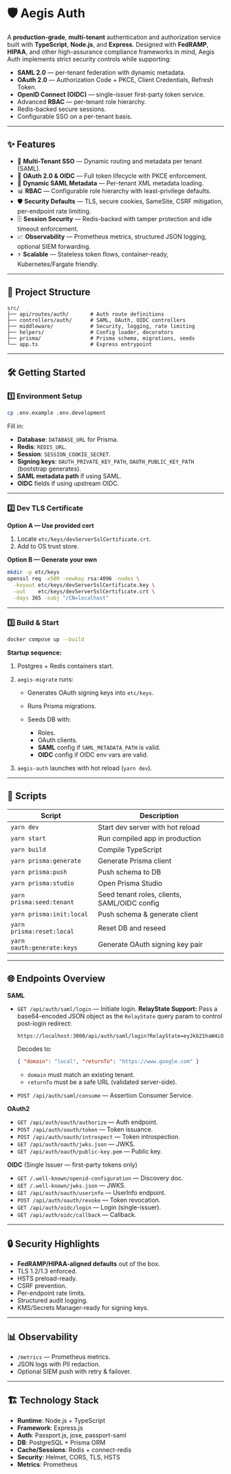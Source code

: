 # 🛡 Aegis Auth

A **production-grade**, **multi-tenant** authentication and authorization service built with **TypeScript**, **Node.js**, and **Express**. Designed with **FedRAMP**, **HIPAA**, and other high-assurance compliance frameworks in mind, Aegis Auth implements strict security controls while supporting:

* **SAML 2.0** — per-tenant federation with dynamic metadata.
* **OAuth 2.0** — Authorization Code + PKCE, Client Credentials, Refresh Token.
* **OpenID Connect (OIDC)** — single-issuer first-party token service.
* Advanced **RBAC** — per-tenant role hierarchy.
* Redis-backed secure sessions.
* Configurable SSO on a per-tenant basis.

---

## ✨ Features

* 🏢 **Multi-Tenant SSO** — Dynamic routing and metadata per tenant (SAML).
* 🔑 **OAuth 2.0 & OIDC** — Full token lifecycle with PKCE enforcement.
* 📄 **Dynamic SAML Metadata** — Per-tenant XML metadata loading.
* 📊 **RBAC** — Configurable role hierarchy with least-privilege defaults.
* 🛡 **Security Defaults** — TLS, secure cookies, SameSite, CSRF mitigation, per-endpoint rate limiting.
* 🗄 **Session Security** — Redis-backed with tamper protection and idle timeout enforcement.
* 📈 **Observability** — Prometheus metrics, structured JSON logging, optional SIEM forwarding.
* ⚡ **Scalable** — Stateless token flows, container-ready, Kubernetes/Fargate friendly.

---

## 📂 Project Structure

```
src/
├── api/routes/auth/       # Auth route definitions
├── controllers/auth/      # SAML, OAuth, OIDC controllers
├── middleware/            # Security, logging, rate limiting
├── helpers/               # Config loader, decorators
├── prisma/                # Prisma schema, migrations, seeds
└── app.ts                 # Express entrypoint
```

---

## 🛠 Getting Started

### 1️⃣ Environment Setup

```bash
cp .env.example .env.development
```

Fill in:

* **Database**: `DATABASE_URL` for Prisma.
* **Redis**: `REDIS_URL`.
* **Session**: `SESSION_COOKIE_SECRET`.
* **Signing keys**: `OAUTH_PRIVATE_KEY_PATH`, `OAUTH_PUBLIC_KEY_PATH` (bootstrap generates).
* **SAML metadata path** if using SAML.
* **OIDC** fields if using upstream OIDC.

---

### 2️⃣ Dev TLS Certificate

**Option A — Use provided cert**

1. Locate `etc/keys/devServerSslCertificate.crt`.
2. Add to OS trust store.

**Option B — Generate your own**

```bash
mkdir -p etc/keys
openssl req -x509 -newkey rsa:4096 -nodes \
  -keyout etc/keys/devServerSslCertificate.key \
  -out    etc/keys/devServerSslCertificate.crt \
  -days 365 -subj "/CN=localhost"
```

---

### 3️⃣ Build & Start

```bash
docker compose up --build
```

**Startup sequence:**

1. Postgres + Redis containers start.
2. `aegis-migrate` runs:

   * Generates OAuth signing keys into `etc/keys`.
   * Runs Prisma migrations.
   * Seeds DB with:

     * Roles.
     * OAuth clients.
     * **SAML** config if `SAML_METADATA_PATH` is valid.
     * **OIDC** config if OIDC env vars are valid.
3. `aegis-auth` launches with hot reload (`yarn dev`).

---

## 📜 Scripts

| Script                     | Description                                  |
| -------------------------- | -------------------------------------------- |
| `yarn dev`                 | Start dev server with hot reload             |
| `yarn start`               | Run compiled app in production               |
| `yarn build`               | Compile TypeScript                           |
| `yarn prisma:generate`     | Generate Prisma client                       |
| `yarn prisma:push`         | Push schema to DB                            |
| `yarn prisma:studio`       | Open Prisma Studio                           |
| `yarn prisma:seed:tenant`  | Seed tenant roles, clients, SAML/OIDC config |
| `yarn prisma:init:local`   | Push schema & generate client                |
| `yarn prisma:reset:local`  | Reset DB and reseed                          |
| `yarn oauth:generate:keys` | Generate OAuth signing key pair              |

---

## 🌐 Endpoints Overview

**SAML**

* `GET /api/auth/saml/login` — Initiate login.
  **RelayState Support:** Pass a base64-encoded JSON object as the `RelayState` query param to control post-login redirect:

  ```bash
  https://localhost:3000/api/auth/saml/login?RelayState=eyJkb21haW4iOiJsb2NhbCIsInJldHVyblRvIjoiaHR0cHM6Ly93d3cuZ29vZ2xlLmNvbSJ9
  ```

  Decodes to:

  ```json
  { "domain": "local", "returnTo": "https://www.google.com" }
  ```

  * `domain` must match an existing tenant.
  * `returnTo` must be a safe URL (validated server-side).
* `POST /api/auth/saml/consume` — Assertion Consumer Service.

**OAuth2**

* `GET /api/auth/oauth/authorize` — Auth endpoint.
* `POST /api/auth/oauth/token` — Token issuance.
* `POST /api/auth/oauth/introspect` — Token introspection.
* `GET /api/auth/oauth/jwks.json` — JWKS.
* `GET /api/auth/oauth/public-key.pem` — Public key.

**OIDC** (Single Issuer — first-party tokens only)

* `GET /.well-known/openid-configuration` — Discovery doc.
* `GET /.well-known/jwks.json` — JWKS.
* `GET /api/auth/oauth/userinfo` — UserInfo endpoint.
* `POST /api/auth/oauth/revoke` — Token revocation.
* `GET /api/auth/oidc/login` — Login (single-issuer).
* `GET /api/auth/oidc/callback` — Callback.

---

## 🔒 Security Highlights

* **FedRAMP/HIPAA-aligned defaults** out of the box.
* TLS 1.2/1.3 enforced.
* HSTS preload-ready.
* CSRF prevention.
* Per-endpoint rate limits.
* Structured audit logging.
* KMS/Secrets Manager-ready for signing keys.

---

## 📊 Observability

* `/metrics` — Prometheus metrics.
* JSON logs with PII redaction.
* Optional SIEM push with retry & failover.

---

## 🏗 Technology Stack

* **Runtime**: Node.js + TypeScript
* **Framework**: Express.js
* **Auth**: Passport.js, jose, passport-saml
* **DB**: PostgreSQL + Prisma ORM
* **Cache/Sessions**: Redis + connect-redis
* **Security**: Helmet, CORS, TLS, HSTS
* **Metrics**: Prometheus
